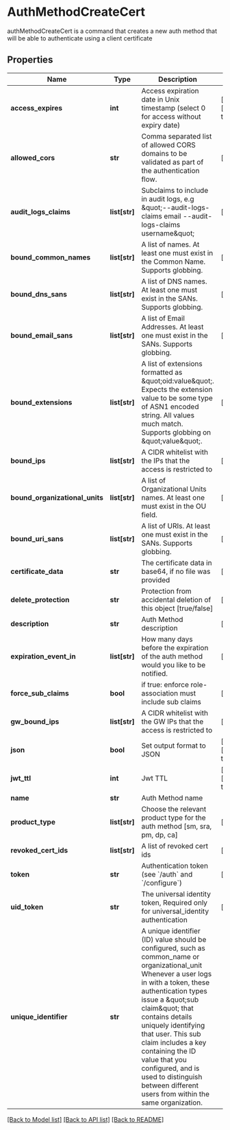 # AuthMethodCreateCert

authMethodCreateCert is a command that creates a new auth method that will be able to authenticate using a client certificate
## Properties
Name | Type | Description | Notes
------------ | ------------- | ------------- | -------------
**access_expires** | **int** | Access expiration date in Unix timestamp (select 0 for access without expiry date) | [optional] [default to 0]
**allowed_cors** | **str** | Comma separated list of allowed CORS domains to be validated as part of the authentication flow. | [optional] 
**audit_logs_claims** | **list[str]** | Subclaims to include in audit logs, e.g \&quot;--audit-logs-claims email --audit-logs-claims username\&quot; | [optional] 
**bound_common_names** | **list[str]** | A list of names. At least one must exist in the Common Name. Supports globbing. | [optional] 
**bound_dns_sans** | **list[str]** | A list of DNS names. At least one must exist in the SANs. Supports globbing. | [optional] 
**bound_email_sans** | **list[str]** | A list of Email Addresses. At least one must exist in the SANs. Supports globbing. | [optional] 
**bound_extensions** | **list[str]** | A list of extensions formatted as \&quot;oid:value\&quot;. Expects the extension value to be some type of ASN1 encoded string. All values much match. Supports globbing on \&quot;value\&quot;. | [optional] 
**bound_ips** | **list[str]** | A CIDR whitelist with the IPs that the access is restricted to | [optional] 
**bound_organizational_units** | **list[str]** | A list of Organizational Units names. At least one must exist in the OU field. | [optional] 
**bound_uri_sans** | **list[str]** | A list of URIs. At least one must exist in the SANs. Supports globbing. | [optional] 
**certificate_data** | **str** | The certificate data in base64, if no file was provided | [optional] 
**delete_protection** | **str** | Protection from accidental deletion of this object [true/false] | [optional] 
**description** | **str** | Auth Method description | [optional] 
**expiration_event_in** | **list[str]** | How many days before the expiration of the auth method would you like to be notified. | [optional] 
**force_sub_claims** | **bool** | if true: enforce role-association must include sub claims | [optional] 
**gw_bound_ips** | **list[str]** | A CIDR whitelist with the GW IPs that the access is restricted to | [optional] 
**json** | **bool** | Set output format to JSON | [optional] [default to False]
**jwt_ttl** | **int** | Jwt TTL | [optional] [default to 0]
**name** | **str** | Auth Method name | 
**product_type** | **list[str]** | Choose the relevant product type for the auth method [sm, sra, pm, dp, ca] | [optional] 
**revoked_cert_ids** | **list[str]** | A list of revoked cert ids | [optional] 
**token** | **str** | Authentication token (see &#x60;/auth&#x60; and &#x60;/configure&#x60;) | [optional] 
**uid_token** | **str** | The universal identity token, Required only for universal_identity authentication | [optional] 
**unique_identifier** | **str** | A unique identifier (ID) value should be configured, such as common_name or organizational_unit Whenever a user logs in with a token, these authentication types issue a \&quot;sub claim\&quot; that contains details uniquely identifying that user. This sub claim includes a key containing the ID value that you configured, and is used to distinguish between different users from within the same organization. | 

[[Back to Model list]](../README.md#documentation-for-models) [[Back to API list]](../README.md#documentation-for-api-endpoints) [[Back to README]](../README.md)


